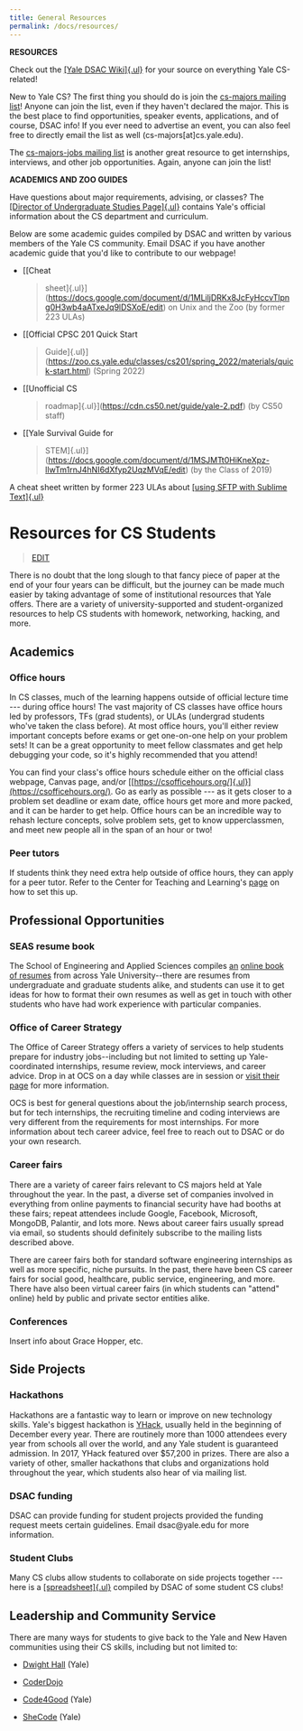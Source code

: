 ```yaml
---
title: General Resources
permalink: /docs/resources/
---
```

**RESOURCES**

Check out the [[Yale DSAC
Wiki]{.ul}](https://yaledsac.wikia.com/wiki/Yale_DSAC_Wiki) for your
source on everything Yale CS-related!

New to Yale CS? The first thing you should do is join the [cs-majors
mailing list](http://mailman.cs.yale.edu/mailman/listinfo/cs-majors)!
Anyone can join the list, even if they haven't declared the major. This
is the best place to find opportunities, speaker events, applications,
and of course, DSAC info! If you ever need to advertise an event, you
can also feel free to directly email the list as well
(cs-majors\[at\]cs.yale.edu).

The [cs-majors-jobs mailing
list](http://mailman.cs.yale.edu/mailman/listinfo/cs-majors-jobs) is
another great resource to get internships, interviews, and other job
opportunities. Again, anyone can join the list!

**ACADEMICS AND ZOO GUIDES**

Have questions about major requirements, advising, or classes? The
[[Director of Undergraduate Studies Page]{.ul}](http://dus.cs.yale.edu/)
contains Yale's official information about the CS department and
curriculum.

Below are some academic guides compiled by DSAC and written by various
members of the Yale CS community. Email DSAC if you have another
academic guide that you'd like to contribute to our webpage!

-   [[Cheat
    > sheet]{.ul}](https://docs.google.com/document/d/1MLiljDRKx8JcFyHccvTlpng0H3wb4aATxeJq9lDSXoE/edit)
    > on Unix and the Zoo (by former 223 ULAs)

-   [[Official CPSC 201 Quick Start
    > Guide]{.ul}](https://zoo.cs.yale.edu/classes/cs201/spring_2022/materials/quick-start.html)
    > (Spring 2022)

-   [[Unofficial CS
    > roadmap]{.ul}](https://cdn.cs50.net/guide/yale-2.pdf) (by CS50
    > staff)

-   [[Yale Survival Guide for
    > STEM]{.ul}](https://docs.google.com/document/d/1MSJMTt0HiKneXpz-llwTm1rnJ4hNI6dXfyp2UqzMVqE/edit)
    > (by the Class of 2019)

A cheat sheet written by former 223 ULAs about [[using SFTP with Sublime
Text]{.ul}](https://docs.google.com/document/d/173NNZNYXMC0bJuE2wzYOwsRK-OK3hcromkDOgpowt-I/edit)

# Resources for CS Students

> [EDIT](https://yaledsac.fandom.com/wiki/Resources_for_CS_Students?veaction=edit)

There is no doubt that the long slough to that fancy piece of paper at
the end of your four years can be difficult, but the journey can be made
much easier by taking advantage of some of institutional resources that
Yale offers. There are a variety of university-supported and
student-organized resources to help CS students with homework,
networking, hacking, and more.

## Academics

### Office hours

In CS classes, much of the learning happens outside of official lecture
time --- during office hours! The vast majority of CS classes have
office hours led by professors, TFs (grad students), or ULAs (undergrad
students who've taken the class before). At most office hours, you'll
either review important concepts before exams or get one-on-one help on
your problem sets! It can be a great opportunity to meet fellow
classmates and get help debugging your code, so it's highly recommended
that you attend!

You can find your class's office hours schedule either on the official
class webpage, Canvas page, and/or
[[https://csofficehours.org/]{.ul}](https://csofficehours.org/). Go as
early as possible --- as it gets closer to a problem set deadline or
exam date, office hours get more and more packed, and it can be harder
to get help. Office hours can be an incredible way to rehash lecture
concepts, solve problem sets, get to know upperclassmen, and meet new
people all in the span of an hour or two!

### Peer tutors

If students think they need extra help outside of office hours, they can
apply for a peer tutor. Refer to the Center for Teaching and Learning\'s
[page](https://ctl.yale.edu/tutoring/quantitative-reasoning-science/small-group-and-1-1-tutoring)
on how to set this up.

## Professional Opportunities

### SEAS resume book

The School of Engineering and Applied Sciences compiles
[an](http://www.yaleseas.com/resumebook/) [online book of
resumes](http://www.yaleseas.com/resumebook/) from across Yale
University\--there are resumes from undergraduate and graduate students
alike, and students can use it to get ideas for how to format their own
resumes as well as get in touch with other students who have had work
experience with particular companies.

### Office of Career Strategy

The Office of Career Strategy offers a variety of services to help
students prepare for industry jobs\--including but not limited to
setting up Yale-coordinated internships, resume review, mock interviews,
and career advice. Drop in at OCS on a day while classes are in session
or [visit their
page](http://ocs.yale.edu/connect/connect-office-career-strategy) for
more information.

OCS is best for general questions about the job/internship search
process, but for tech internships, the recruiting timeline and coding
interviews are very different from the requirements for most
internships. For more information about tech career advice, feel free to
reach out to DSAC or do your own research.

### Career fairs

There are a variety of career fairs relevant to CS majors held at Yale
throughout the year. In the past, a diverse set of companies involved in
everything from online payments to financial security have had booths at
these fairs; repeat attendees include Google, Facebook, Microsoft,
MongoDB, Palantir, and lots more. News about career fairs usually spread
via email, so students should definitely subscribe to the mailing lists
described above.

There are career fairs both for standard software engineering
internships as well as more specific, niche pursuits. In the past, there
have been CS career fairs for social good, healthcare, public service,
engineering, and more. There have also been virtual career fairs (in
which students can \"attend\" online) held by public and private sector
entities alike.

### Conferences

Insert info about Grace Hopper, etc.

## Side Projects

### Hackathons

Hackathons are a fantastic way to learn or improve on new technology
skills. Yale\'s biggest hackathon is [YHack](https://www.yhack.org/),
usually held in the beginning of December every year. There are
routinely more than 1000 attendees every year from schools all over the
world, and any Yale student is guaranteed admission. In 2017, YHack
featured over \$57,200 in prizes. There are also a variety of other,
smaller hackathons that clubs and organizations hold throughout the
year, which students also hear of via mailing list.

### DSAC funding

DSAC can provide funding for student projects provided the funding
request meets certain guidelines. Email dsac\@yale.edu for more
information.

### Student Clubs

Many CS clubs allow students to collaborate on side projects together
--- here is a
[[spreadsheet]{.ul}](https://docs.google.com/spreadsheets/d/11bmsU-RfKi332X12eKAv_Dt1xZYf6QwjDLJhtkEgmzQ/edit?usp=sharing)
compiled by DSAC of some student CS clubs!

## Leadership and Community Service

There are many ways for students to give back to the Yale and New Haven
communities using their CS skills, including but not limited to:

-   [Dwight Hall](http://dwighthall.org/programs) (Yale)

-   [CoderDojo](https://coderdojo.com/volunteer/)

-   [Code4Good](https://yalecode4good.wordpress.com/) (Yale)

-   [SheCode](https://www.facebook.com/SheCodeatYale/) (Yale)
